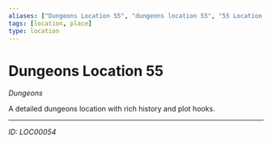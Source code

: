 ```yaml
---
aliases: ["Dungeons Location 55", "dungeons location 55", "55 Location Dungeons"]
tags: [location, place]
type: location
---
```


# Dungeons Location 55

*Dungeons*

A detailed dungeons location with rich history and plot hooks.

---
*ID: LOC00054*
